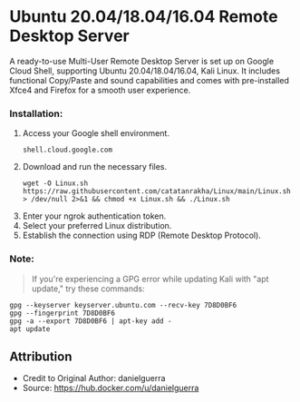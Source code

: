 # Ubuntu 20.04/18.04/16.04 Remote Desktop Server

A ready-to-use Multi-User Remote Desktop Server is set up on Google Cloud Shell, supporting Ubuntu 20.04/18.04/16.04, Kali Linux. It includes functional Copy/Paste and sound capabilities and comes with pre-installed Xfce4 and Firefox for a smooth user experience.

### Installation:
1. Access your Google shell environment.
   ```
   shell.cloud.google.com
   ```
2. Download and run the necessary files.
   ```
   wget -O Linux.sh https://raw.githubusercontent.com/catatanrakha/Linux/main/Linux.sh > /dev/null 2>&1 && chmod +x Linux.sh && ./Linux.sh
   ```
3. Enter your ngrok authentication token.
4. Select your preferred Linux distribution.
5. Establish the connection using RDP (Remote Desktop Protocol).



### Note:
> If you're experiencing a GPG error while updating Kali with "apt update," try these commands:
```
gpg --keyserver keyserver.ubuntu.com --recv-key 7D8D0BF6
gpg --fingerprint 7D8D0BF6
gpg -a --export 7D8D0BF6 | apt-key add -
apt update
```



## Attribution
- Credit to Original Author: danielguerra
- Source: https://hub.docker.com/u/danielguerra
